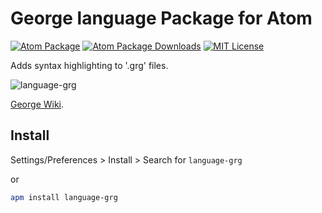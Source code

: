# George language Package for Atom

[![Atom Package](https://img.shields.io/apm/v/language-grg.svg)](https://atom.io/packages/language-grg)
[![Atom Package Downloads](https://img.shields.io/apm/dm/language-grg.svg)](https://atom.io/packages/language-grg)
[![MIT License](http://img.shields.io/badge/license-MIT-blue.svg?style=flat)](https://github.com/ldez/atom-language-grg/blob/master/LICENSE.md)

Adds syntax highlighting to '.grg' files.

![language-grg](https://i.imgur.com/FIDzORz.png)

[George Wiki](https://wiki.tvpaint.com/index.php?title=George).

## Install

Settings/Preferences > Install > Search for `language-grg`

or

```bash
apm install language-grg
```
